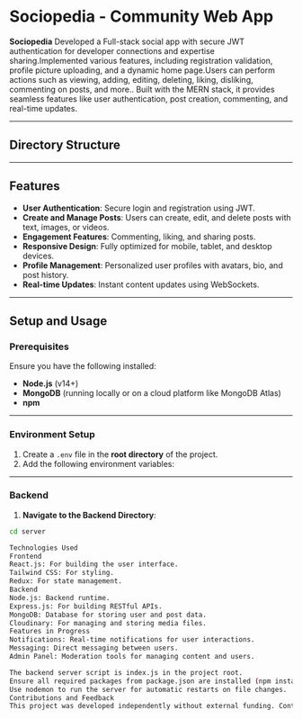 # **Sociopedia - Community Web App**

**Sociopedia** Developed a Full-stack social app with secure JWT authentication for developer connections and expertise sharing.Implemented various features, including registration validation, profile picture uploading, and a dynamic home page.Users can perform actions such as viewing, adding, editing, deleting, liking, disliking, commenting on posts, and more.. Built with the MERN stack, it provides seamless features like user authentication, post creation, commenting, and real-time updates.

---

## **Directory Structure**


---

## **Features**

- **User Authentication**: Secure login and registration using JWT.
- **Create and Manage Posts**: Users can create, edit, and delete posts with text, images, or videos.
- **Engagement Features**: Commenting, liking, and sharing posts.
- **Responsive Design**: Fully optimized for mobile, tablet, and desktop devices.
- **Profile Management**: Personalized user profiles with avatars, bio, and post history.
- **Real-time Updates**: Instant content updates using WebSockets.

---

## **Setup and Usage**

### **Prerequisites**

Ensure you have the following installed:
- **Node.js** (v14+)
- **MongoDB** (running locally or on a cloud platform like MongoDB Atlas)
- **npm**

---

### **Environment Setup**

1. Create a `.env` file in the **root directory** of the project.
2. Add the following environment variables:



---

### **Backend**

1. **Navigate to the Backend Directory**:
```bash
cd server

Technologies Used
Frontend
React.js: For building the user interface.
Tailwind CSS: For styling.
Redux: For state management.
Backend
Node.js: Backend runtime.
Express.js: For building RESTful APIs.
MongoDB: Database for storing user and post data.
Cloudinary: For managing and storing media files.
Features in Progress
Notifications: Real-time notifications for user interactions.
Messaging: Direct messaging between users.
Admin Panel: Moderation tools for managing content and users.

The backend server script is index.js in the project root.
Ensure all required packages from package.json are installed (npm install).
Use nodemon to run the server for automatic restarts on file changes.
Contributions and Feedback
This project was developed independently without external funding. Contributions and feedback are welcome through GitHub issues and pull requests.
